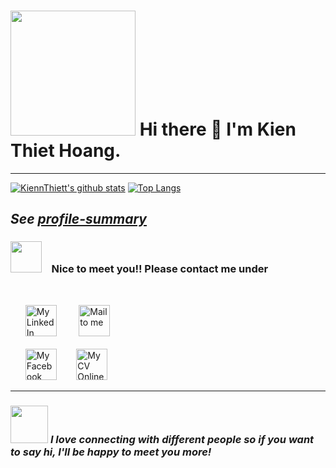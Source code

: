 # <img src="https://media.giphy.com/media/Rfkc4zaHzY6oZeOZpM/giphy.gif" width="200px">  Hi there :wave: I'm Kien Thiet Hoang.

---

[![KiennThiett's github stats](https://github-readme-stats.vercel.app/api?username=hkthiet2999&show_icons=true&theme=merko)](https://github.com/anuraghazra/github-readme-stats) [![Top Langs](https://github-readme-stats.vercel.app/api/top-langs/?username=hkthiet2999&layout=compact&theme=merko)](https://github.com/anuraghazra/github-readme-stats)

_See [profile-summary](https://profile-summary-for-github.com/user/hkthiet2999)_
---

### <img src="https://media.giphy.com/media/VgCDAzcKvsR6OM0uWg/giphy.gif" width="50"> &nbsp;&nbsp;&nbsp;Nice to meet you!! Please contact me under
<br>
<ul>
<a href="https://www.linkedin.com/in/hkthiet99/" target="_blank"><img alt="My LinkedIn Profile" src="https://user-images.githubusercontent.com/54468119/128960672-be6b9150-e21e-4dc0-8614-4721ab140a9b.png" width="50"></a> &nbsp;&nbsp;&nbsp;&nbsp;&nbsp;&nbsp;&nbsp;&nbsp;<a target="_blank" href="mailto:hkthiet99@gmail.com"><img alt="Mail to me" src="https://user-images.githubusercontent.com/54468119/128960619-253d6815-ef8f-47b1-9399-bcb7b9f0b652.png" width="50"></a>
<br>
<br> 
<a target="_blank" href="https://www.facebook.com/smooth.kie.thie.0"><img alt="My Facebook Profile" src="https://user-images.githubusercontent.com/54468119/128960621-982cd429-b07f-46f6-82be-2f08200d58b6.png" width="50"></a>&nbsp;&nbsp;&nbsp;&nbsp;&nbsp;&nbsp;&nbsp;&nbsp;<a target="_blank"  href="http://cv-hkthiet99.herokuapp.com/"><img src="https://user-images.githubusercontent.com/54468119/128960614-520de2bc-78f1-46ef-853b-ed8d78fe324c.png" width="50" alt="My CV Online"></a>

</ul>

---

### <img src="https://media.giphy.com/media/LnQjpWaON8nhr21vNW/giphy.gif" width="60"> <em><b>I love connecting with different people</b> so if you want to say <b>hi, I'll be happy to meet you more!</b></em>
